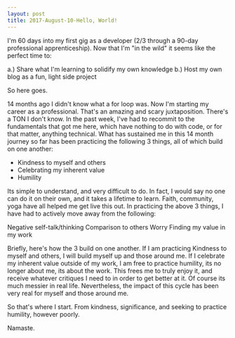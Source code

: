 ```yaml
---
layout: post
title: 2017-August-10-Hello, World!
---
```


I'm 60 days into my first gig as a developer (2/3 through a 90-day professional apprenticeship). Now that I'm "in the wild" it seems like the perfect time to:

a.) Share what I'm learning to solidify my own knowledge
b.) Host my own blog as a fun, light side project

So here goes.

14 months ago I didn't know what a for loop was. Now I'm starting my career as a professional. That's an amazing and scary juxtaposition. There's a TON I don't know. In the past week, I've had to recommit to the fundamentals that got me here, which have nothing to do with code, or for that matter, anything technical. What has sustained me in this 14 month journey so far has been practicing the following 3 things, all of which build on one another:
<ul>
  <li>Kindness to myself and others</li>
  <li>Celebrating my inherent value</li>
  <li>Humility</li>
</ul>

Its simple to understand, and very difficult to do. In fact, I would say no one can do it on their own, and it takes a lifetime to learn. Faith, community, yoga have all helped me get live this out. In practicing the above 3 things, I have had to actively move away from the following:

Negative self-talk/thinking
Comparison to others
Worry
Finding my value in my work

Briefly, here's how the 3 build on one another. If I am practicing Kindness to myself and others, I will build myself up and those around me. If I celebrate my inherent value outside of my work, I am free to practice humility, its no longer about me, its about the work. This frees me to truly enjoy it, and receive whatever critiques I need to in order to get better at it. Of course its much messier in real life. Nevertheless, the impact of this cycle has been very real for myself and those around me.

So that's where I start. From kindness, significance, and seeking to practice humility, however poorly.

Namaste.
